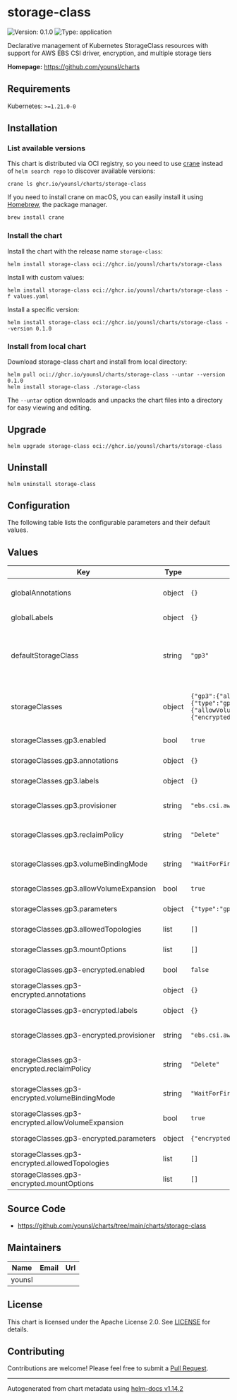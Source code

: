 # storage-class

![Version: 0.1.0](https://img.shields.io/badge/Version-0.1.0-informational?style=flat-square) ![Type: application](https://img.shields.io/badge/Type-application-informational?style=flat-square)

Declarative management of Kubernetes StorageClass resources with support for AWS EBS CSI driver, encryption, and multiple storage tiers

**Homepage:** <https://github.com/younsl/charts>

## Requirements

Kubernetes: `>=1.21.0-0`

## Installation

### List available versions

This chart is distributed via OCI registry, so you need to use [crane](https://github.com/google/go-containerregistry/blob/main/cmd/crane/README.md) instead of `helm search repo` to discover available versions:

```console
crane ls ghcr.io/younsl/charts/storage-class
```

If you need to install crane on macOS, you can easily install it using [Homebrew](https://brew.sh/), the package manager.

```bash
brew install crane
```

### Install the chart

Install the chart with the release name `storage-class`:

```console
helm install storage-class oci://ghcr.io/younsl/charts/storage-class
```

Install with custom values:

```console
helm install storage-class oci://ghcr.io/younsl/charts/storage-class -f values.yaml
```

Install a specific version:

```console
helm install storage-class oci://ghcr.io/younsl/charts/storage-class --version 0.1.0
```

### Install from local chart

Download storage-class chart and install from local directory:

```console
helm pull oci://ghcr.io/younsl/charts/storage-class --untar --version 0.1.0
helm install storage-class ./storage-class
```

The `--untar` option downloads and unpacks the chart files into a directory for easy viewing and editing.

## Upgrade

```console
helm upgrade storage-class oci://ghcr.io/younsl/charts/storage-class
```

## Uninstall

```console
helm uninstall storage-class
```

## Configuration

The following table lists the configurable parameters and their default values.

## Values

| Key | Type | Default | Description |
|-----|------|---------|-------------|
| globalAnnotations | object | `{}` | Global annotations to apply to all StorageClasses |
| globalLabels | object | `{}` | Global labels to apply to all StorageClasses |
| defaultStorageClass | string | `"gp3"` | Name of the default StorageClass (must match one of the keys in storageClasses) Set to empty string to not set any default |
| storageClasses | object | `{"gp3":{"allowVolumeExpansion":true,"allowedTopologies":[],"annotations":{},"enabled":true,"labels":{},"mountOptions":[],"parameters":{"type":"gp3"},"provisioner":"ebs.csi.aws.com","reclaimPolicy":"Delete","volumeBindingMode":"WaitForFirstConsumer"},"gp3-encrypted":{"allowVolumeExpansion":true,"allowedTopologies":[],"annotations":{},"enabled":false,"labels":{},"mountOptions":[],"parameters":{"encrypted":"true","type":"gp3"},"provisioner":"ebs.csi.aws.com","reclaimPolicy":"Delete","volumeBindingMode":"WaitForFirstConsumer"}}` | Map of StorageClass configurations to create The key is used as the StorageClass name |
| storageClasses.gp3.enabled | bool | `true` | Enable this StorageClass |
| storageClasses.gp3.annotations | object | `{}` | Annotations for the StorageClass |
| storageClasses.gp3.labels | object | `{}` | Labels for the StorageClass |
| storageClasses.gp3.provisioner | string | `"ebs.csi.aws.com"` | Provisioner for the StorageClass (AWS EBS CSI driver) |
| storageClasses.gp3.reclaimPolicy | string | `"Delete"` | Reclaim policy for PersistentVolumes (Delete or Retain) |
| storageClasses.gp3.volumeBindingMode | string | `"WaitForFirstConsumer"` | Volume binding mode (Immediate or WaitForFirstConsumer) |
| storageClasses.gp3.allowVolumeExpansion | bool | `true` | Allow volume expansion |
| storageClasses.gp3.parameters | object | `{"type":"gp3"}` | Parameters specific to the provisioner |
| storageClasses.gp3.allowedTopologies | list | `[]` | Allowed topologies for volume provisioning |
| storageClasses.gp3.mountOptions | list | `[]` | Mount options for volumes |
| storageClasses.gp3-encrypted.enabled | bool | `false` | Enable this StorageClass |
| storageClasses.gp3-encrypted.annotations | object | `{}` | Annotations for the StorageClass |
| storageClasses.gp3-encrypted.labels | object | `{}` | Labels for the StorageClass |
| storageClasses.gp3-encrypted.provisioner | string | `"ebs.csi.aws.com"` | Provisioner for the StorageClass (AWS EBS CSI driver) |
| storageClasses.gp3-encrypted.reclaimPolicy | string | `"Delete"` | Reclaim policy for PersistentVolumes (Delete or Retain) |
| storageClasses.gp3-encrypted.volumeBindingMode | string | `"WaitForFirstConsumer"` | Volume binding mode (Immediate or WaitForFirstConsumer) |
| storageClasses.gp3-encrypted.allowVolumeExpansion | bool | `true` | Allow volume expansion |
| storageClasses.gp3-encrypted.parameters | object | `{"encrypted":"true","type":"gp3"}` | Parameters specific to the provisioner |
| storageClasses.gp3-encrypted.allowedTopologies | list | `[]` | Allowed topologies for volume provisioning |
| storageClasses.gp3-encrypted.mountOptions | list | `[]` | Mount options for volumes |

## Source Code

* <https://github.com/younsl/charts/tree/main/charts/storage-class>

## Maintainers

| Name | Email | Url |
| ---- | ------ | --- |
| younsl |  |  |

## License

This chart is licensed under the Apache License 2.0. See [LICENSE](https://github.com/younsl/younsl.github.io/blob/main/LICENSE) for details.

## Contributing

Contributions are welcome! Please feel free to submit a [Pull Request](https://github.com/younsl/younsl.github.io/pulls).

----------------------------------------------
Autogenerated from chart metadata using [helm-docs v1.14.2](https://github.com/norwoodj/helm-docs/releases/v1.14.2)

